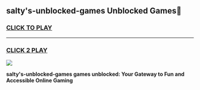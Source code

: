 
## salty's-unblocked-games Unblocked Games👋
<h3>
<a href="https://news.freeplayer.one?title=salty's-unblocked-games&ref=16F">CLICK TO PLAY</a></h3>
<hr>

<h3>
<a href="https://news.freeplayer.one?title=salty's-unblocked-games&ref=16F">CLICK 2 PLAY</a>
  
</h3>

<a href="https://news.freeplayer.one?title=salty's-unblocked-games&ref=16F/"><img src="https://clearcache.store/games.png"></a>


**salty's-unblocked-games games unblocked: Your Gateway to Fun and Accessible Online Gaming**
